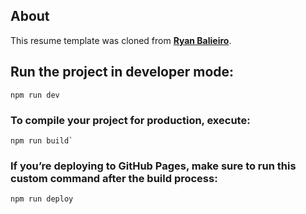 ## About

This resume template was cloned from **[Ryan Balieiro](https://ryanbalieiro.com/)**.

## Run the project in developer mode:

```
npm run dev
```

### To compile your project for production, execute:

```
npm run build`
```

### If you’re deploying to GitHub Pages, make sure to run this custom command after the build process:

```
npm run deploy
```
